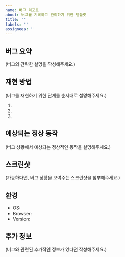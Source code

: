 ```yaml
---
name: 버그 리포트
about: 버그를 기록하고 관리하기 위한 템플릿
title: ''
labels: ''
assignees: ''
---
```


## 버그 요약

(버그의 간략한 설명을 작성해주세요.)

## 재현 방법

(버그를 재현하기 위한 단계를 순서대로 설명해주세요.)

1.
2.
3.

## 예상되는 정상 동작

(버그 상황에서 예상되는 정상적인 동작을 설명해주세요.)

## 스크린샷

(가능하다면, 버그 상황을 보여주는 스크린샷을 첨부해주세요.)

## 환경

- OS:
- Browser:
- Version:

## 추가 정보

(버그와 관련된 추가적인 정보가 있다면 작성해주세요.)
